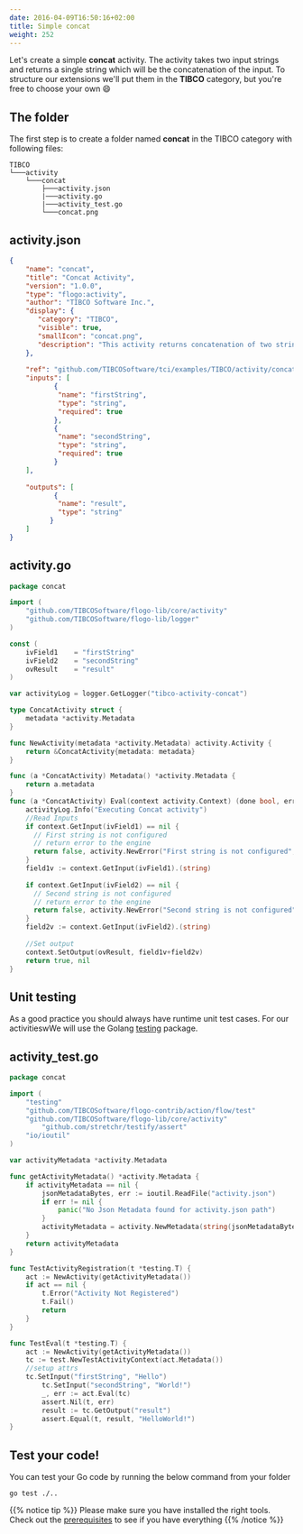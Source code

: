 ```yaml
---
date: 2016-04-09T16:50:16+02:00
title: Simple concat
weight: 252
---
```


Let's create a simple **concat** activity. The activity takes two input strings and returns a single string which will be the concatenation of the input. To structure our extensions we'll put them in the **TIBCO** category, but you're free to choose your own 😄 

## The folder
The first step is to create a folder named **concat** in the TIBCO category with following files:
```
TIBCO
└───activity
    └───concat
        ├───activity.json
        |───activity.go
        |───activity_test.go
        └───concat.png
```

## activity.json
```json
{
    "name": "concat",
    "title": "Concat Activity",
    "version": "1.0.0",
    "type": "flogo:activity",
    "author": "TIBCO Software Inc.",
    "display": {
       "category": "TIBCO",
       "visible": true,
       "smallIcon": "concat.png",
       "description": "This activity returns concatenation of two strings"
    },
 
    "ref": "github.com/TIBCOSoftware/tci/examples/TIBCO/activity/concat",
    "inputs": [
           {
            "name": "firstString",
            "type": "string",
            "required": true
           },
           {
            "name": "secondString",
            "type": "string",
            "required": true
           }
    ],
  
    "outputs": [
           {
            "name": "result",
            "type": "string"
          }
    ]
}
```

## activity.go
```go
package concat

import (
	"github.com/TIBCOSoftware/flogo-lib/core/activity"
	"github.com/TIBCOSoftware/flogo-lib/logger"
)

const (
	ivField1    = "firstString"
	ivField2    = "secondString"
    ovResult    = "result"
)

var activityLog = logger.GetLogger("tibco-activity-concat")

type ConcatActivity struct {
	metadata *activity.Metadata
}

func NewActivity(metadata *activity.Metadata) activity.Activity {
	return &ConcatActivity{metadata: metadata}
}

func (a *ConcatActivity) Metadata() *activity.Metadata {
	return a.metadata
}
func (a *ConcatActivity) Eval(context activity.Context) (done bool, err error) {
    activityLog.Info("Executing Concat activity")
    //Read Inputs
    if context.GetInput(ivField1) == nil {
      // First string is not configured
      // return error to the engine 
      return false, activity.NewError("First string is not configured", "CONCAT-4001", nil)
    }
    field1v := context.GetInput(ivField1).(string)
     
    if context.GetInput(ivField2) == nil {
      // Second string is not configured
      // return error to the engine 
      return false, activity.NewError("Second string is not configured", "CONCAT-4002", nil)
    }
    field2v := context.GetInput(ivField2).(string)  
    
    //Set output
    context.SetOutput(ovResult, field1v+field2v)
	return true, nil
}
```

## Unit testing
As a good practice you should always have runtime unit test cases. For our activitieswWe will use the Golang [testing](https://golang.org/pkg/testing/) package.

## activity_test.go
```go
package concat

import (
	"testing"
	"github.com/TIBCOSoftware/flogo-contrib/action/flow/test"
	"github.com/TIBCOSoftware/flogo-lib/core/activity"
        "github.com/stretchr/testify/assert"
	"io/ioutil"
)

var activityMetadata *activity.Metadata

func getActivityMetadata() *activity.Metadata {
	if activityMetadata == nil {
		jsonMetadataBytes, err := ioutil.ReadFile("activity.json")
		if err != nil {
			panic("No Json Metadata found for activity.json path")
		}
		activityMetadata = activity.NewMetadata(string(jsonMetadataBytes))
	}
	return activityMetadata
}

func TestActivityRegistration(t *testing.T) {
	act := NewActivity(getActivityMetadata())
	if act == nil {
		t.Error("Activity Not Registered")
		t.Fail()
		return
	}
}

func TestEval(t *testing.T) {
	act := NewActivity(getActivityMetadata())
	tc := test.NewTestActivityContext(act.Metadata())
	//setup attrs
	tc.SetInput("firstString", "Hello")
        tc.SetInput("secondString", "World!")
        _, err := act.Eval(tc)
        assert.Nil(t, err)
        result := tc.GetOutput("result")
        assert.Equal(t, result, "HelloWorld!")
}
```

## Test your code!
You can test your Go code by running the below command from your **<Category>** folder
```
go test ./..
```

{{% notice tip %}}
Please make sure you have installed the right tools. Check out the [prerequisites](../../../getting-started/prerequisites/) to see if you have everything
{{% /notice %}}
